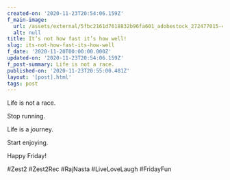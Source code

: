 ```yaml
---
created-on: '2020-11-23T20:54:06.159Z'
f_main-image:
  url: /assets/external/5fbc2161d7618832b96fa601_adobestock_272477015-480x240.jpeg
  alt: null
title: It’s not how fast it’s how well!
slug: its-not-how-fast-its-how-well
f_date: '2020-11-20T00:00:00.000Z'
updated-on: '2020-11-23T20:54:06.159Z'
f_post-summary: Life is not a race.
published-on: '2020-11-23T20:55:00.481Z'
layout: '[post].html'
tags: post
---
```


Life is not a race.

Stop running.

Life is a journey.

Start enjoying.

Happy Friday!

#Zest2 #Zest2Rec #RajNasta #LiveLoveLaugh #FridayFun
